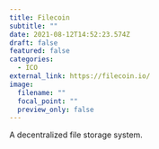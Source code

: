 ```yaml
---
title: Filecoin
subtitle: ""
date: 2021-08-12T14:52:23.574Z
draft: false
featured: false
categories:
  - ICO
external_link: https://filecoin.io/
image:
  filename: ""
  focal_point: ""
  preview_only: false
---
```

A decentralized file storage system.